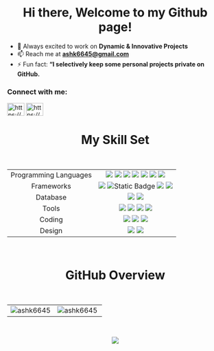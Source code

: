 <h1 align="center">Hi there, Welcome to my Github page!</h1>

- 🤝 Always excited to work on **Dynamic & Innovative Projects**
- 📫 Reach me at **ashk6645@gmail.com**
- ⚡ Fun fact: **“I selectively keep some personal projects private on GitHub.**


<h3 align="left">Connect with me:</h3>
<p align="left">
<a href="https://www.linkedin.com/in/ashk6645/" target="blank"><img align="center" src="https://raw.githubusercontent.com/rahuldkjain/github-profile-readme-generator/master/src/images/icons/Social/linked-in-alt.svg" alt="https://www.linkedin.com/in/ashk6645/" height="30" width="40" /></a> 
  <a href="https://ashk6645.github.io/" target="blank"><img align="center" src="https://dcassetcdn.com/profile_pics/121488/df75b3fb-10dd-401d-b400-21f7b8186bfc.png" alt="https://ashu6645.github.io/" height="30" width="40" /></a> 
</p>

<h1 align="center"> My Skill Set </h1>
<br>
<table align="center">
<tbody>
<tr>
<td style="text-align:center">Programming Languages</td>
<td style="text-align:center"><img src="https://img.shields.io/badge/Java-ED8B00?style=for-the-badge&logo=java&logoColor=white"> <img src="https://img.shields.io/badge/C%2B%2B-00599C?style=for-the-badge&logo=c%2B%2B&logoColor=white"> <img src="https://img.shields.io/badge/C-00599C?style=for-the-badge&logo=c&logoColor=white"> <img src="https://img.shields.io/badge/HTML5-E34F26?style=for-the-badge&logo=html5&logoColor=white"> <img src="https://img.shields.io/badge/JavaScript-323330?style=for-the-badge&logo=javascript&logoColor=F7DF1E"> <img src="https://img.shields.io/badge/CSS3-1572B6?style=for-the-badge&logo=css3&logoColor=white"> <img src="https://img.shields.io/badge/Python-FFD43B?style=for-the-badge&logo=python&logoColor=blue"> </td>

</tr>
<tr>
<td style="text-align:center">Frameworks</td>
<td style="text-align:center"><img src="https://img.shields.io/badge/React-20232A?style=for-the-badge&logo=react&logoColor=61DAFB">
 <img alt="Static Badge" src="https://img.shields.io/badge/Next.js-white?style=flat&logo=Next.js&logoColor=white&logoSize=amd&labelColor=black&color=black">
  <img src="https://img.shields.io/badge/Node.js-339933?style=for-the-badge&logo=nodedotjs&logoColor=white">
  <img src="https://img.shields.io/badge/spring%20boot-green?style=for-the-badge&logo=springboot&logoColor=white">
</td>
</tr>
<tr>
<td style="text-align:center">Database</td>
<td style="text-align:center"><img src="https://img.shields.io/badge/MySQL-005C84?style=for-the-badge&logo=mysql&logoColor=white"> <img src="https://img.shields.io/badge/MongoDB-4EA94B?style=for-the-badge&logo=mongodb&logoColor=white"></td>

</tr>
<tr>
<td style="text-align:center">Tools</td>
<td style="text-align:center"><img src="https://img.shields.io/badge/GIT-E44C30?style=for-the-badge&logo=git&logoColor=white">
  <img src="https://img.shields.io/badge/GitHub-100000?style=for-the-badge&logo=github&logoColor=white"> 
  <img src="https://img.shields.io/badge/Azure_DevOps-0078D7?style=for-the-badge&logo=azure-devops&logoColor=white">
  <img src="https://img.shields.io/badge/aws-yellow?style=for-the-badge&logo=amazon&logoColor=white&logoSize=auto">
</td>

</tr>
<tr>
<td style="text-align:center">Coding</td>
<td style="text-align:center"><a href="https://leetcode.com/u/ashu6645/"><img src="https://img.shields.io/badge/-LeetCode-FFA116?style=for-the-badge&logo=LeetCode&logoColor=black"></a>
<a href="https://www.geeksforgeeks.org/user/ashk6645/"><img src="https://img.shields.io/badge/GeeksforGeeks-green?style=for-the-badge&logo=geeksforgeeks&logoColor=white&logoSize=auto"
></a>
<a href="https://www.codechef.com/users/singh_rk"><img src="https://img.shields.io/badge/Codechef-%23B92B27.svg?&style=for-the-badge&logo=Codechef&logoColor=white"></a>
</td>

</tr>
<tr>
<td style="text-align:center">Design</td>
<td style="text-align:center"><img src="https://img.shields.io/badge/Canva-%2300C4CC.svg?&style=for-the-badge&logo=Canva&logoColor=white"> <img src="https://img.shields.io/badge/Adobe%20XD-470137?style=for-the-badge&logo=Adobe%20XD&logoColor=#FF61F6"></td>

</tr>
</tbody>
</table>
<br>


<h1 align="center"> GitHub Overview </h1>
<br>
<table>
<tr>
<td>
<img align="center" src="https://github-readme-stats.vercel.app/api?username=ashk6645&show_icons=true&locale=en" alt="ashk6645" />
<td>
<img align="left" src="https://github-readme-stats.vercel.app/api/top-langs?username=ashk6645&show_icons=true&locale=en&layout=compact" alt="ashk6645" />
</td>
</tr>
</table>
 <br>
<p align="center">
<img align="center" src="https://streak-stats.demolab.com/?user=ashk6645" />
</p>
<br>




